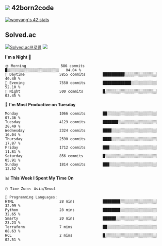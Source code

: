 
## <img src="https://img.shields.io/badge/-000000?style=flat&logo=42&logoColor=white"> 42born2code
<!--[![wonyang's 42 stats](https://badge42.vercel.app/api/v2/cl5nhe5b6007809kydha7ht42/stats?cursusId=21&coalitionId=88)](https://profile.intra.42.fr/users/wonyang)-->

[![wonyang's 42 stats](https://badge.mediaplus.ma/starryblue/wonyang?1337Badge=off&UM6P=off)](https://github.com/oakoudad/badge42)

## Solved.ac
[![Solved.ac프로필](http://mazassumnida.wtf/api/v2/generate_badge?boj=bennyws)](https://solved.ac/bennyws)
<a href="https://solved.ac/bennyws"><img src="http://mazandi.herokuapp.com/api?handle=bennyws&theme=cold"/></a>

<!--START_SECTION:waka-->
**I'm a Night 🦉** 

```text
🌞 Morning                586 commits         █░░░░░░░░░░░░░░░░░░░░░░░░   04.04 % 
🌆 Daytime                5855 commits        ██████████░░░░░░░░░░░░░░░   40.40 % 
🌃 Evening                7550 commits        █████████████░░░░░░░░░░░░   52.10 % 
🌙 Night                  500 commits         █░░░░░░░░░░░░░░░░░░░░░░░░   03.45 % 
```
📅 **I'm Most Productive on Tuesday** 

```text
Monday                   1066 commits        ██░░░░░░░░░░░░░░░░░░░░░░░   07.36 % 
Tuesday                  4129 commits        ███████░░░░░░░░░░░░░░░░░░   28.49 % 
Wednesday                2324 commits        ████░░░░░░░░░░░░░░░░░░░░░   16.04 % 
Thursday                 2590 commits        ████░░░░░░░░░░░░░░░░░░░░░   17.87 % 
Friday                   1712 commits        ███░░░░░░░░░░░░░░░░░░░░░░   11.81 % 
Saturday                 856 commits         █░░░░░░░░░░░░░░░░░░░░░░░░   05.91 % 
Sunday                   1814 commits        ███░░░░░░░░░░░░░░░░░░░░░░   12.52 % 
```


📊 **This Week I Spent My Time On** 

```text
🕑︎ Time Zone: Asia/Seoul

💬 Programming Languages: 
HTML                     28 mins             ████████░░░░░░░░░░░░░░░░░   32.99 % 
Python                   28 mins             ████████░░░░░░░░░░░░░░░░░   32.65 % 
Smarty                   20 mins             ██████░░░░░░░░░░░░░░░░░░░   23.23 % 
Terraform                7 mins              ██░░░░░░░░░░░░░░░░░░░░░░░   08.63 % 
HCL                      2 mins              █░░░░░░░░░░░░░░░░░░░░░░░░   02.51 % 
```


<!--END_SECTION:waka-->
